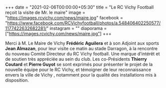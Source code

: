 +++
date = "2021-02-06T00:00:00+05:30"
title = "Le RC Vichy Football reçoit la visite de Mr. le maire"
image = "https://images.rcvichy.com/news/maire.jpg"
facebook = "https://www.facebook.com/RCVichyfootball/photos/a.548406402250577/1177422632682281/"
instagram = ""
diaporama = ["https://images.rcvichy.com/news/maire.jpg"]
+++

Merci à M. Le Maire de Vichy **Frédéric Aguilera** et à son Adjoint aux sports **Jean Almazan**, pour leur visite ce matin au stade Darragon, à la rencontre du nouveau Comité Directeur du RC Vichy football. Une marque d'intérêt et de soutien très appréciée au sein du club. Les co-Présidents **Thierry Coutard** et **Pierre Guyot** se sont exprimés pour présenter le projet de la nouvelle équipe pour le RC Vichy, et témoigner de leur reconnaissance envers la ville de Vichy , notamment pour la qualité des installations mis à disposition.
